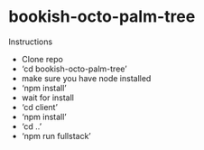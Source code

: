 # bookish-octo-palm-tree

Instructions
- Clone repo
- ‘cd bookish-octo-palm-tree’
- make sure you have node installed
- ‘npm install’
- wait for install
- ‘cd client’
- ‘npm install’
- ‘cd ..’
- ‘npm run fullstack’
